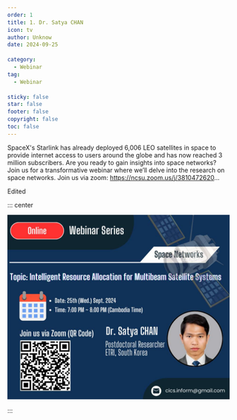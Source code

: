 ```yaml
---
order: 1
title: 1. Dr. Satya CHAN
icon: tv
author: Unknow
date: 2024-09-25

category:
  - Webinar
tag:
  - Webinar

sticky: false
star: false
footer: false
copyright: false
toc: false
---
```


SpaceX's Starlink has already deployed 6,006 LEO satellites in space to provide internet access to users around the globe and has now reached 3 million subscribers. Are you ready to gain insights into space networks? Join us for a transformative webinar where we’ll delve into the research on space networks.
Join us via zoom: https://ncsu.zoom.us/j/3810472620...

Edited

::: center

<img src="./image-20250225114909868.png" alt="image-20250225114909868" />

:::
